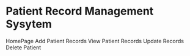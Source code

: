 # Patient Record Management Sysytem
HomePage
Add Patient Records
View Patient Records
Update Records
Delete Patient

